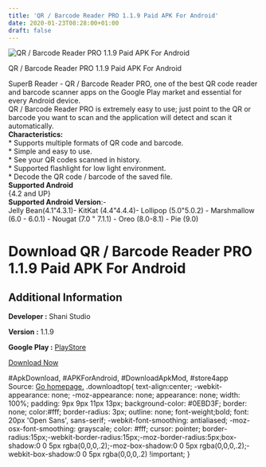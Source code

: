 ```yaml
---
title: 'QR / Barcode Reader PRO 1.1.9 Paid APK For Android'
date: 2020-01-23T08:28:00+01:00
draft: false
---
```


![QR / Barcode Reader PRO 1.1.9 Paid APK For Android](https://i2.wp.com/apkhome.net/wp-content/uploads/2020/01/QR.png "QR / Barcode Reader PRO 1.1.9 Paid APK For Android")

  

QR / Barcode Reader PRO 1.1.9 Paid APK For Android

SuperB Reader - QR / Barcode Reader PRO, one of the best QR code reader and barcode scanner apps on the Google Play market and essential for every Android device.  
QR / Barcode Reader PRO is extremely easy to use; just point to the QR or barcode you want to scan and the application will detect and scan it automatically.  
**Characteristics:**  
\* Supports multiple formats of QR code and barcode.  
\* Simple and easy to use.  
\* See your QR codes scanned in history.  
\* Supported flashlight for low light environment.  
\* Decode the QR code / barcode of the saved file.  
**Supported Android**  
{4.2 and UP}  
**Supported Android Version**:-  
Jelly Bean(4.1"4.3.1)- KitKat (4.4"4.4.4)- Lollipop (5.0"5.0.2) - Marshmallow (6.0 - 6.0.1) - Nougat (7.0 " 7.1.1) - Oreo (8.0-8.1) - Pie (9.0)

Download QR / Barcode Reader PRO 1.1.9 Paid APK For Android
===========================================================

Additional Information
----------------------

**Developer :** Shani Studio

**Version :** 1.1.9

**Google Play :** [PlayStore](https://play.google.com/store/apps/details?id=com.qrcodereader.barcodescanner.pro&hl=en)

  

[Download Now](https://store4app.co/post/qr-barcode-reader-pro-1-1-9-paid-apk-for-android_1579764297)

  
#ApkDownload, #APKForAndroid, #DownloadApkMod, #store4app  
Source: [Go homepage.](https://store4app.co/post/qr-barcode-reader-pro-1-1-9-paid-apk-for-android_1579764297) .downloadtop{ text-align:center; -webkit-appearance: none; -moz-appearance: none; appearance: none; width: 100%; padding: 9px 9px 11px 13px; background-color: #0EBD3F; border: none; color:#fff; border-radius: 3px; outline: none; font-weight;bold; font: 20px 'Open Sans', sans-serif; -webkit-font-smoothing: antialiased; -moz-osx-font-smoothing: grayscale; color: #fff; cursor: pointer; border-radius:15px;-webkit-border-radius:15px;-moz-border-radius:5px;box-shadow:0 0 5px rgba(0,0,0,.2);-moz-box-shadow:0 0 5px rgba(0,0,0,.2);-webkit-box-shadow:0 0 5px rgba(0,0,0,.2) !important; }